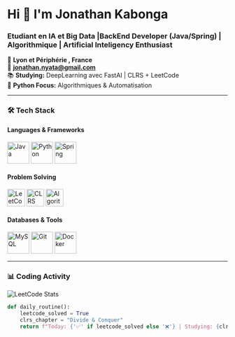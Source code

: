 # Hi 👋 I'm Jonathan Kabonga
### Etudiant en IA et Big Data |BackEnd Developer (Java/Spring) | Algorithmique | Artificial Inteligency Enthusiast


  
📍 **Lyon et Périphérie , France**  
📧 **jonathan.nyata@gmail.com**  
📚 **Studying:** DeepLearning avec FastAI | CLRS + LeetCode  
🐍 **Python Focus:** Algorithmiques & Automatisation


---

### 🛠️ Tech Stack

#### **Languages & Frameworks**
<p aligne="center">

  <img src="https://cdn.jsdelivr.net/gh/devicons/devicon/icons/java/java-original-wordmark.svg" width="50" title="Java" alt="Java"/>
  <img src="https://cdn.jsdelivr.net/gh/devicons/devicon/icons/python/python-original-wordmark.svg" width="50" title="Python" alt="Python"/>
  <img src="https://cdn.jsdelivr.net/gh/devicons/devicon/icons/spring/spring-original-wordmark.svg" width="50" title="Spring" alt="Spring"/>
</p>


#### **Problem Solving**
<p aligne="center">

  <img src="https://leetcode.com/static/images/LeetCode_logo_rvs.png" width="40" title="LeetCode" alt="LeetCode"/>
  <img src="https://cdn-icons-png.flaticon.com/512/2103/2103633.png" width="40" title="CLRS" alt="CLRS"/>
  <img src="https://cdn-icons-png.flaticon.com/512/423/423092.png" width="40" title="Algorithms" alt="Algorithms"/>
</p>


#### **Databases & Tools**
<p aligne="center">

  <img src="https://cdn.jsdelivr.net/gh/devicons/devicon/icons/mysql/mysql-original-wordmark.svg" width="50" title="MySQL" alt="MySQL"/>
  <img src="https://cdn.jsdelivr.net/gh/devicons/devicon/icons/git/git-original-wordmark.svg" width="50" title="Git" alt="Git"/>
  <img src="https://cdn.jsdelivr.net/gh/devicons/devicon/icons/docker/docker-original-wordmark.svg" width="50" title="Docker" alt="Docker"/>
</p>

---

### 📊 Coding Activity



![LeetCode Stats](https://leetcard.jacoblin.cool/zenon26?theme=dark&font=baloo&ext=heatmap)

```python
def daily_routine():
    leetcode_solved = True
    clrs_chapter = "Divide & Conquer"
    return f"Today: {'✅' if leetcode_solved else '❌'} | Studying: {clrs_chapter}"
